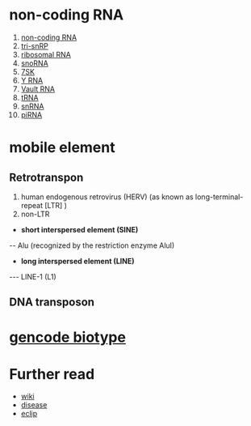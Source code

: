 # non-coding RNA
1. [non-coding RNA](https://www.genenames.org/data/genegroup/#!/group/475)
2. [tri-snRP](https://www.genenames.org/data/genegroup/#!/group/1506 )
3. [ribosomal RNA](https://www.genenames.org/data/genegroup/#!/group/848)
4. [snoRNA](https://www.genenames.org/data/genegroup/#!/group/844)
5. [7SK](https://www.genenames.org/data/genegroup/#!/group/1676)
6. [Y RNA](https://www.genenames.org/data/genegroup/#!/group/853)
7. [Vault RNA](https://www.genenames.org/data/genegroup/#!/group/852)
8. [tRNA](https://www.genenames.org/data/genegroup/#!/group/478)
9. [snRNA](https://www.genenames.org/data/genegroup/#!/group/849)
10. [piRNA](https://www.genenames.org/data/genegroup/#!/group/851)

# mobile element

## Retrotranspon
1. human endogenous retrovirus (HERV) (as known as long-terminal-repeat [LTR] )
2. non-LTR
  - **short interspersed element (SINE)**

  -- Alu (recognized by the restriction enzyme AluI)

  - **long interspersed element (LINE)**

  --- LINE-1 (L1)

## DNA transposon

# [gencode biotype](https://www.gencodegenes.org/pages/biotypes.html)


# Further read
- [wiki](https://en.wikipedia.org/wiki/Retrotransposon#Alu_elements)
- [disease](https://doi.org/doi:10.1056/NEJMra1510092)
- [eclip](https://doi.org/10.1186/s13059-020-01982-9)
